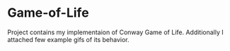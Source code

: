 # Game-of-Life

Project contains my implementaion of Conway Game of Life.
Additionally I attached few example gifs of its behavior.